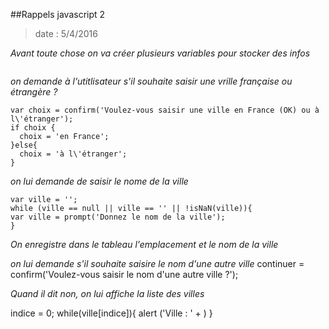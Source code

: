 ##Rappels javascript 2

>date : 5/4/2016


_Avant toute chose on va créer plusieurs variables pour stocker des infos_

```

```
_on demande à l'utitlisateur s'il souhaite saisir une vrille française ou étrangère ?_

```
var choix = confirm('Voulez-vous saisir une ville en France (OK) ou à l\'étranger');
if choix {
  choix = 'en France';
}else{
  choix = 'à l\'étranger';
}
```


_on lui demande de saisir le nome de la ville_

```
var ville = '';
while (ville == null || ville == '' || !isNaN(ville)){
var ville = prompt('Donnez le nom de la ville');
}

```
_On enregistre dans le tableau l'emplacement et le nom de la ville_


_on lui demande s'il souhaite saisire le nom d'une autre ville_
continuer = confirm('Voulez-vous saisir le nom d\'une autre ville ?');



_Quand il dit non, on lui affiche la liste des villes_

indice = 0;
while(ville[indice]){
  alert ('Ville : '  + )
}

